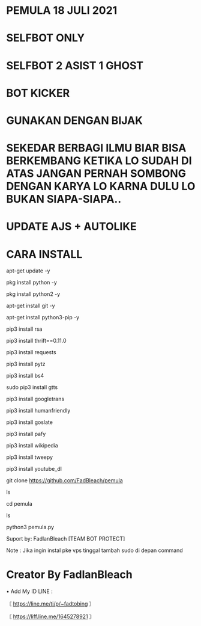 # PEMULA 18 JULI 2021

# SELFBOT ONLY

# SELFBOT 2 ASIST 1 GHOST

# BOT KICKER

# GUNAKAN DENGAN BIJAK

# SEKEDAR BERBAGI ILMU BIAR BISA BERKEMBANG KETIKA LO SUDAH DI ATAS JANGAN PERNAH SOMBONG DENGAN KARYA LO KARNA DULU LO BUKAN SIAPA-SIAPA..

# UPDATE AJS + AUTOLIKE

# CARA INSTALL

apt-get update -y

pkg install python -y

pkg install python2 -y

apt-get install git -y

apt-get install python3-pip -y

pip3 install rsa

pip3 install thrift==0.11.0

pip3 install requests

pip3 install pytz

pip3 install bs4

sudo pip3 install gtts

pip3 install googletrans

pip3 install humanfriendly

pip3 install goslate

pip3 install pafy

pip3 install wikipedia

pip3 install tweepy

pip3 install youtube_dl

git clone https://github.com/FadBleach/pemula

ls

cd pemula

ls

python3 pemula.py

Suport by: FadlanBleach [TEAM BOT PROTECT]

Note : Jika ingin instal pke vps tinggal tambah sudo di depan command

# Creator By FadlanBleach
• Add My ID LINE :

〘 https://line.me/ti/p/~fadtobing 〙

〘 https://liff.line.me/1645278921 〙

